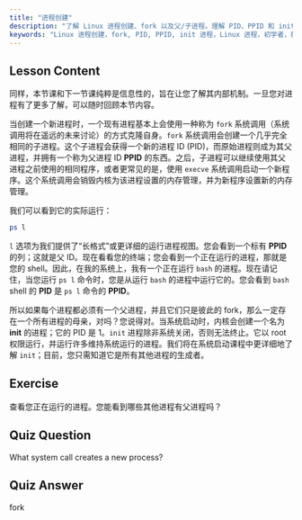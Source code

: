 ```yaml
---
title: "进程创建"
description: "了解 Linux 进程创建、fork 以及父/子进程。理解 PID、PPID 和 init 进程。获取 Linux 进程管理的初学者指南。"
keywords: "Linux 进程创建，fork, PID, PPID, init 进程，Linux 进程，初学者，教程，指南"
---
```


## Lesson Content

同样，本节课和下一节课纯粹是信息性的，旨在让您了解其内部机制。一旦您对进程有了更多了解，可以随时回顾本节内容。

当创建一个新进程时，一个现有进程基本上会使用一种称为 `fork` 系统调用（系统调用将在遥远的未来讨论）的方式克隆自身。`fork` 系统调用会创建一个几乎完全相同的子进程。这个子进程会获得一个新的进程 ID (PID)，而原始进程则成为其父进程，并拥有一个称为父进程 ID **PPID** 的东西。之后，子进程可以继续使用其父进程之前使用的相同程序，或者更常见的是，使用 `execve` 系统调用启动一个新程序。这个系统调用会销毁内核为该进程设置的内存管理，并为新程序设置新的内存管理。

我们可以看到它的实际运行：

```bash
ps l
```

`l` 选项为我们提供了“长格式”或更详细的运行进程视图。您会看到一个标有 **PPID** 的列；这就是父 ID。现在看看您的终端；您会看到一个正在运行的进程，那就是您的 shell。因此，在我的系统上，我有一个正在运行 `bash` 的进程。现在请记住，当您运行 `ps l` 命令时，您是从运行 `bash` 的进程中运行它的。您会看到 `bash` shell 的 **PID** 是 `ps l` 命令的 **PPID**。

所以如果每个进程都必须有一个父进程，并且它们只是彼此的 fork，那么一定存在一个所有进程的母亲，对吗？您说得对。当系统启动时，内核会创建一个名为 **init** 的进程；它的 PID 是 1。`init` 进程除非系统关闭，否则无法终止。它以 root 权限运行，并运行许多维持系统运行的进程。我们将在系统启动课程中更详细地了解 `init`；目前，您只需知道它是所有其他进程的生成者。

## Exercise

查看您正在运行的进程。您能看到哪些其他进程有父进程吗？

## Quiz Question

What system call creates a new process?

## Quiz Answer

fork
